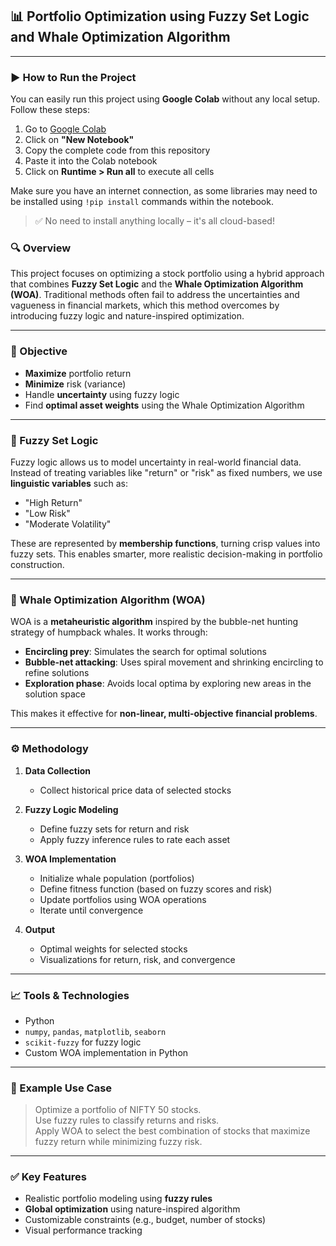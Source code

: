 ## 📊 Portfolio Optimization using Fuzzy Set Logic and Whale Optimization Algorithm

---
### ▶️ How to Run the Project

You can easily run this project using **Google Colab** without any local setup. Follow these steps:

1. Go to [Google Colab](https://colab.research.google.com/)
2. Click on **"New Notebook"**
3. Copy the complete code from this repository
4. Paste it into the Colab notebook
5. Click on **Runtime > Run all** to execute all cells

Make sure you have an internet connection, as some libraries may need to be installed using `!pip install` commands within the notebook.

> ✅ No need to install anything locally – it's all cloud-based!

### 🔍 Overview

This project focuses on optimizing a stock portfolio using a hybrid approach that combines **Fuzzy Set Logic** and the **Whale Optimization Algorithm (WOA)**. Traditional methods often fail to address the uncertainties and vagueness in financial markets, which this method overcomes by introducing fuzzy logic and nature-inspired optimization.

---

### 🎯 Objective

- **Maximize** portfolio return  
- **Minimize** risk (variance)  
- Handle **uncertainty** using fuzzy logic  
- Find **optimal asset weights** using the Whale Optimization Algorithm

---

### 🤖 Fuzzy Set Logic

Fuzzy logic allows us to model uncertainty in real-world financial data. Instead of treating variables like "return" or "risk" as fixed numbers, we use **linguistic variables** such as:

- "High Return"
- "Low Risk"
- "Moderate Volatility"

These are represented by **membership functions**, turning crisp values into fuzzy sets. This enables smarter, more realistic decision-making in portfolio construction.

---

### 🐋 Whale Optimization Algorithm (WOA)

WOA is a **metaheuristic algorithm** inspired by the bubble-net hunting strategy of humpback whales. It works through:

- **Encircling prey**: Simulates the search for optimal solutions  
- **Bubble-net attacking**: Uses spiral movement and shrinking encircling to refine solutions  
- **Exploration phase**: Avoids local optima by exploring new areas in the solution space

This makes it effective for **non-linear, multi-objective financial problems**.

---

### ⚙️ Methodology

1. **Data Collection**  
   - Collect historical price data of selected stocks

2. **Fuzzy Logic Modeling**  
   - Define fuzzy sets for return and risk
   - Apply fuzzy inference rules to rate each asset

3. **WOA Implementation**  
   - Initialize whale population (portfolios)
   - Define fitness function (based on fuzzy scores and risk)
   - Update portfolios using WOA operations
   - Iterate until convergence

4. **Output**  
   - Optimal weights for selected stocks
   - Visualizations for return, risk, and convergence

---

### 📈 Tools & Technologies

- Python  
- `numpy`, `pandas`, `matplotlib`, `seaborn`  
- `scikit-fuzzy` for fuzzy logic  
- Custom WOA implementation in Python

---

### 🧩 Example Use Case

> Optimize a portfolio of NIFTY 50 stocks.  
> Use fuzzy rules to classify returns and risks.  
> Apply WOA to select the best combination of stocks that maximize fuzzy return while minimizing fuzzy risk.

---

### ✅ Key Features

- Realistic portfolio modeling using **fuzzy rules**  
- **Global optimization** using nature-inspired algorithm  
- Customizable constraints (e.g., budget, number of stocks)  
- Visual performance tracking

